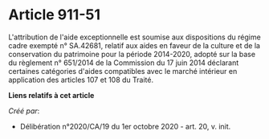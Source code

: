 # Article 911-51

L'attribution de l'aide exceptionnelle est soumise aux dispositions du régime cadre exempté n° SA.42681, relatif aux aides en
faveur de la culture et de la conservation du patrimoine pour la période 2014-2020, adopté sur la base du règlement n°
651/2014 de la Commission du 17 juin 2014 déclarant certaines catégories d'aides compatibles avec le marché intérieur en
application des articles 107 et 108 du Traité.

**Liens relatifs à cet article**

_Créé par_:

  - Délibération n°2020/CA/19 du 1er octobre 2020 - art. 20, v. init.
